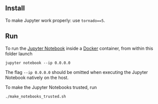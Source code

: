 Install
---
To make Jupyter work properly: use `tornado==5`.

Run
---

To run the [Jupyter Notebook](http://jupyter.org/) inside a [Docker](https://www.docker.com/) container, from within this folder launch

	jupyter notebook --ip 0.0.0.0

The flag `--ip 0.0.0.0` should be omitted when executing the Jupyter Notebook natively on the host.

To make the Jupyter Notebooks trusted, run

	./make_notebooks_trusted.sh
